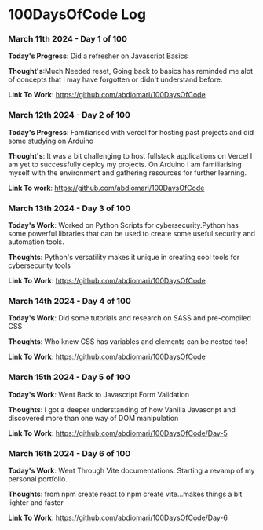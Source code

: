 # 100DaysOfCode Log 

### March 11th 2024 - Day 1 of 100

**Today's Progress**: Did a refresher on Javascript Basics

**Thought's**:Much Needed reset, Going back to basics has reminded me 
alot of concepts that i may have forgotten or didn't understand before.

**Link To Work**: https://github.com/abdiomari/100DaysOfCode

### March 12th 2024 - Day 2 of 100

**Today's Progress**: Familiarised with vercel for hosting past projects 
    and did some studying on Arduino 

**Thought's**: It was a bit challenging to host fullstack applications on Vercel
I am yet to successfully deploy my projects. On Arduino I am familiarising myself with the environment
and gathering resources for further learning.

**Link To work**: https://github.com/abdiomari/100DaysOfCode

### March 13th 2024 - Day 3 of 100

**Today's Work**: Worked on Python Scripts for cybersecurity.Python has some powerful libraries 
that can be used to create some useful security and automation tools.

**Thoughts**: Python's versatility makes it unique in creating cool tools for cybersecurity tools 

**Link To Work**: https://github.com/abdiomari/100DaysOfCode

### March 14th 2024 - Day 4 of 100

**Today's Work**: Did some tutorials and research on SASS and pre-compiled CSS

**Thoughts**: Who knew CSS has variables and elements can be nested too!

**Link To Work**: https://github.com/abdiomari/100DaysOfCode


### March 15th 2024 - Day 5 of 100

**Today's Work**: Went Back to Javascript Form Validation

**Thoughts**: I got a deeper understanding of how Vanilla Javascript and discovered more than one way of DOM manipulation

**Link To Work**: https://github.com/abdiomari/100DaysOfCode/Day-5


### March 16th 2024 - Day 6 of 100

**Today's Work**: Went Through Vite documentations. Starting a revamp of my personal portfolio.

**Thoughts**: from npm create react to npm create vite...makes things a bit lighter and faster

**Link To Work**: https://github.com/abdiomari/100DaysOfCode/Day-6